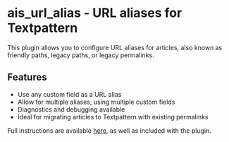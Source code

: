 # ais_url_alias - URL aliases for Textpattern

This plugin allows you to configure URL aliases for articles, also known as friendly paths, legacy paths, or legacy permalinks.

## Features

* Use any custom field as a URL alias
* Allow for multiple aliases, using multiple custom fields
* Diagnostics and debugging available
* Ideal for migrating articles to Textpattern with existing permalinks

Full instructions are available [here](help.textile), as well as included with the plugin.
